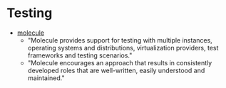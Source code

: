 # Testing

- [molecule](https://ansible.readthedocs.io/projects/molecule/)
	- "Molecule provides support for testing with multiple instances, operating systems and distributions, virtualization providers, test frameworks and testing scenarios."
	- "Molecule encourages an approach that results in consistently developed roles that are well-written, easily understood and maintained."